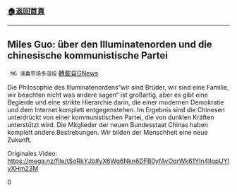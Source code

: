 ###  [:house:返回首頁](https://github.com/ourhimalayas/txt)
---


## Miles Guo: über den Illuminatenorden und die chinesische kommunistische Partei
` MG 澳喜农场多语组` [轉載自GNews](https://gnews.org/1537007/)

Die Philosophie des Illuminatenordens“wir sind Brüder, wir sind eine Familie, wir beachten nicht was andere sagen“ ist großartig, aber es gibt eine Begierde und eine strikte Hierarchie darin, die einer modernen Demokratie und dem Internet komplett entgegenstehen. Im Ergebnis sind die Chinesen unterdrückt von einer kommunistischen Partei, die von dunklen Kräften unterstützt wird. Die Mitglieder der neuen Bundesstaat Chinas haben komplett andere Bestrebungen. Wir bilden der Menschheit eine neue Zukunft.

Originales Video: https://mega.nz/file/tSoRkYJb#yX6Wg6Nkn6DFB0yfAvOqrWk61Yln4lIqpUYlyXHm23M

0
